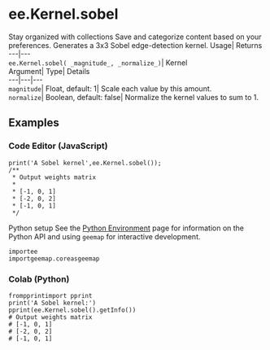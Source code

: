  
#  ee.Kernel.sobel 
Stay organized with collections  Save and categorize content based on your preferences. 
Generates a 3x3 Sobel edge-detection kernel. Usage| Returns  
---|---  
`ee.Kernel.sobel( _magnitude_, _normalize_)`| Kernel  
Argument| Type| Details  
---|---|---  
`magnitude`| Float, default: 1| Scale each value by this amount.  
`normalize`| Boolean, default: false| Normalize the kernel values to sum to 1.  
## Examples
### Code Editor (JavaScript)
```
print('A Sobel kernel',ee.Kernel.sobel());
/**
 * Output weights matrix
 *
 * [-1, 0, 1]
 * [-2, 0, 2]
 * [-1, 0, 1]
 */
```

Python setup
See the [ Python Environment](https://developers.google.com/earth-engine/guides/python_install) page for information on the Python API and using `geemap` for interactive development.
```
importee
importgeemap.coreasgeemap
```

### Colab (Python)
```
frompprintimport pprint
print('A Sobel kernel:')
pprint(ee.Kernel.sobel().getInfo())
# Output weights matrix
# [-1, 0, 1]
# [-2, 0, 2]
# [-1, 0, 1]
```

